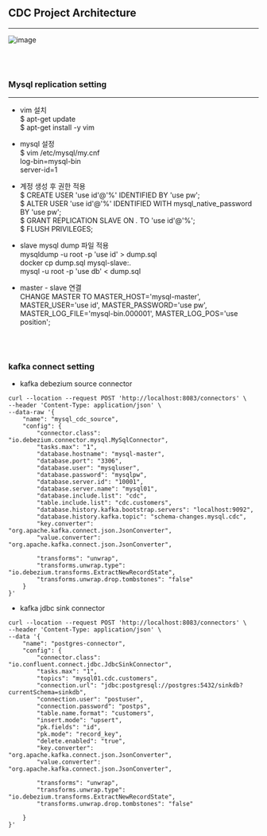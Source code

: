 ## CDC Project Architecture

---

![image](https://github.com/hyunwoopark0/CDC_project/assets/144861873/7923a718-8225-4bc2-b862-a01eec3cc315)

</br>
</br>

### Mysql replication setting
---

- vim 설치 </br>
$ apt-get update </br>
$ apt-get install -y vim </br>

- mysql 설정 </br>
$ vim /etc/mysql/my.cnf </br>
  log-bin=mysql-bin  </br>
  server-id=1 </br>

- 계정 생성 후 권한 적용 </br>
$ CREATE USER 'use id'@'%' IDENTIFIED BY 'use pw'; </br>
$ ALTER USER 'use id'@'%' IDENTIFIED WITH mysql_native_password BY 'use pw'; </br>
$ GRANT REPLICATION SLAVE ON *.* TO 'use id'@'%'; </br>
$ FLUSH PRIVILEGES; </br>

- slave mysql dump 파일 적용 </br>
mysqldump -u root -p 'use id' > dump.sql </br>
docker cp dump.sql mysql-slave:. </br>
mysql -u root -p 'use db' < dump.sql </br>

- master - slave 연결 </br>
CHANGE MASTER TO MASTER_HOST='mysql-master', MASTER_USER='use id', MASTER_PASSWORD='use pw', MASTER_LOG_FILE='mysql-bin.000001', MASTER_LOG_POS='use position'; </br>

</br>
</br>

### kafka connect setting 

- kafka debezium source connector </br>
```
curl --location --request POST 'http://localhost:8083/connectors' \
--header 'Content-Type: application/json' \
--data-raw '{
    "name": "mysql_cdc_source",
    "config": {
        "connector.class": "io.debezium.connector.mysql.MySqlConnector",
        "tasks.max": "1",
        "database.hostname": "mysql-master",
        "database.port": "3306",
        "database.user": "mysqluser",
        "database.password": "mysqlpw",
        "database.server.id": "10001",
        "database.server.name": "mysql01",
        "database.include.list": "cdc",
        "table.include.list": "cdc.customers", 
        "database.history.kafka.bootstrap.servers": "localhost:9092",
        "database.history.kafka.topic": "schema-changes.mysql.cdc",
        "key.converter": "org.apache.kafka.connect.json.JsonConverter",
        "value.converter": "org.apache.kafka.connect.json.JsonConverter",

        "transforms": "unwrap",
        "transforms.unwrap.type": "io.debezium.transforms.ExtractNewRecordState",
        "transforms.unwrap.drop.tombstones": "false"
    }
}'
```

- kafka jdbc sink connector </br>
```
curl --location --request POST 'http://localhost:8083/connectors' \
--header 'Content-Type: application/json' \
--data '{
    "name": "postgres-connector",
    "config": {
        "connector.class": "io.confluent.connect.jdbc.JdbcSinkConnector",
        "tasks.max": "1",
        "topics": "mysql01.cdc.customers",
        "connection.url": "jdbc:postgresql://postgres:5432/sinkdb?currentSchema=sinkdb",
        "connection.user": "postuser",
        "connection.password": "postps",
        "table.name.format": "customers",
        "insert.mode": "upsert",
        "pk.fields": "id",
        "pk.mode": "record_key",
        "delete.enabled": "true",
        "key.converter": "org.apache.kafka.connect.json.JsonConverter",
        "value.converter": "org.apache.kafka.connect.json.JsonConverter", 
        
        "transforms": "unwrap",
        "transforms.unwrap.type": "io.debezium.transforms.ExtractNewRecordState",
        "transforms.unwrap.drop.tombstones": "false"

    }
}'
```
